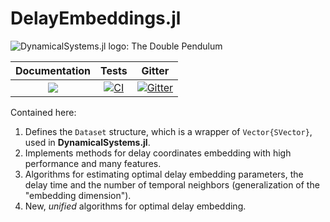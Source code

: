 # DelayEmbeddings.jl

![DynamicalSystems.jl logo: The Double Pendulum](https://i.imgur.com/nFQFdB0.gif)

| **Documentation**   |  **Tests**     |  Gitter |
|:--------:|:-------------------:|:-----:|
|[![](https://img.shields.io/badge/docs-latest-blue.svg)](https://JuliaDynamics.github.io/DynamicalSystems.jl/dev) | [![CI](https://github.com/juliadynamics/DelayEmbedding.jl/workflows/CI/badge.svg)](https://github.com/JuliaDynamics/DelayEmbedding.jl/actions)  | [![Gitter](https://img.shields.io/gitter/room/nwjs/nw.js.svg)](https://gitter.im/JuliaDynamics/Lobby)


Contained here:

1. Defines the `Dataset` structure, which is a wrapper of `Vector{SVector}`, used in **DynamicalSystems.jl**.
2. Implements methods for delay coordinates embedding with high performance and many features.
3. Algorithms for estimating optimal delay embedding parameters, the delay time and the number of temporal neighbors (generalization of the "embedding dimension").
4. New, _unified_ algorithms for optimal delay embedding.
